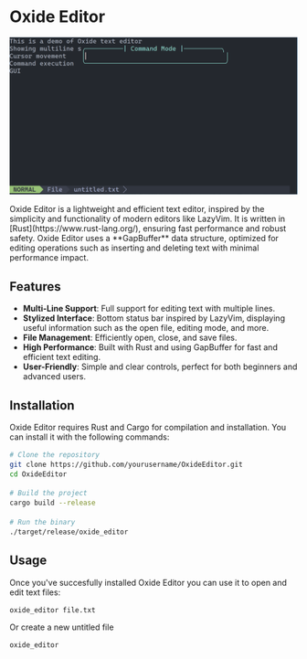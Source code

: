 # Oxide Editor
<p align="center">
  <img src="https://raw.githubusercontent.com/Miguevrgo/Projects/master/Oxide-Editor/oxide-editor.png" alt="Oxide Editor" />
</p>
Oxide Editor is a lightweight and efficient text editor, inspired by the simplicity and functionality of modern editors like LazyVim. It is written in [Rust](https://www.rust-lang.org/), ensuring fast performance and robust safety. Oxide Editor uses a **GapBuffer** data structure, optimized for editing operations such as inserting and deleting text with minimal performance impact.

## Features

- **Multi-Line Support**: Full support for editing text with multiple lines.
- **Stylized Interface**: Bottom status bar inspired by LazyVim, displaying useful information such as the open file, editing mode, and more.
- **File Management**: Efficiently open, close, and save files.
- **High Performance**: Built with Rust and using GapBuffer for fast and efficient text editing.
- **User-Friendly**: Simple and clear controls, perfect for both beginners and advanced users.

## Installation

Oxide Editor requires Rust and Cargo for compilation and installation. You can install it with the following commands:

```bash
# Clone the repository
git clone https://github.com/yourusername/OxideEditor.git
cd OxideEditor

# Build the project
cargo build --release

# Run the binary
./target/release/oxide_editor
```

## Usage
Once you've succesfully installed Oxide Editor you can use it to open and edit text files:
```
oxide_editor file.txt 
```
Or create a new untitled file
```
oxide_editor
```
```
```
```
```

